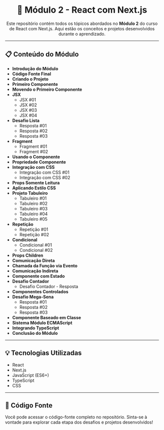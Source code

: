 <h1 align="center">🚀 Módulo 2 - React com Next.js</h1>

<p align="center">
  Este repositório contém todos os tópicos abordados no <strong>Módulo 2</strong> do curso de React com Next.js. Aqui estão os conceitos e projetos desenvolvidos durante o aprendizado.
</p>

---

<h2>📋 Conteúdo do Módulo</h2>

<ul>
  <li><strong>Introdução do Módulo</strong></li>
  <li><strong>Código Fonte Final</strong></li>
  <li><strong>Criando o Projeto</strong></li>
  <li><strong>Primeiro Componente</strong></li>
  <li><strong>Movendo o Primeiro Componente</strong></li>
  <li><strong>JSX</strong> 
    <ul>
      <li>JSX #01</li>
      <li>JSX #02</li>
      <li>JSX #03</li>
      <li>JSX #04</li>
    </ul>
  </li>
  <li><strong>Desafio Lista</strong>
    <ul>
      <li>Resposta #01</li>
      <li>Resposta #02</li>
      <li>Resposta #03</li>
    </ul>
  </li>
  <li><strong>Fragment</strong>
    <ul>
      <li>Fragment #01</li>
      <li>Fragment #02</li>
    </ul>
  </li>
  <li><strong>Usando o Componente</strong></li>
  <li><strong>Propriedade Componente</strong></li>
  <li><strong>Integração com CSS</strong>
    <ul>
      <li>Integração com CSS #01</li>
      <li>Integração com CSS #02</li>
    </ul>
  </li>
  <li><strong>Props Somente Leitura</strong></li>
  <li><strong>Aplicando Estilo CSS</strong></li>
  <li><strong>Projeto Tabuleiro</strong>
    <ul>
      <li>Tabuleiro #01</li>
      <li>Tabuleiro #02</li>
      <li>Tabuleiro #03</li>
      <li>Tabuleiro #04</li>
      <li>Tabuleiro #05</li>
    </ul>
  </li>
  <li><strong>Repetição</strong>
    <ul>
      <li>Repetição #01</li>
      <li>Repetição #02</li>
    </ul>
  </li>
  <li><strong>Condicional</strong>
    <ul>
      <li>Condicional #01</li>
      <li>Condicional #02</li>
    </ul>
  </li>
  <li><strong>Props Children</strong></li>
  <li><strong>Comunicação Direta</strong></li>
  <li><strong>Chamada da Função via Evento</strong></li>
  <li><strong>Comunicação Indireta</strong></li>
  <li><strong>Componente com Estado</strong></li>
  <li><strong>Desafio Contador</strong>
    <ul>
      <li>Desafio Contador - Resposta</li>
    </ul>
  </li>
  <li><strong>Componentes Controlados</strong></li>
  <li><strong>Desafio Mega-Sena</strong>
    <ul>
      <li>Resposta #01</li>
      <li>Resposta #02</li>
      <li>Resposta #03</li>
    </ul>
  </li>
  <li><strong>Componente Baseado em Classe</strong></li>
  <li><strong>Sistema Módulo ECMAScript</strong></li>
  <li><strong>Integrando TypeScript</strong></li>
  <li><strong>Conclusão do Módulo</strong></li>
</ul>

---

<h2>💡 Tecnologias Utilizadas</h2>

<ul>
  <li>React</li>
  <li>Next.js</li>
  <li>JavaScript (ES6+)</li>
  <li>TypeScript</li>
  <li>CSS</li>
</ul>

---

<h2>📂 Código Fonte</h2>

<p>Você pode acessar o código-fonte completo no repositório. Sinta-se à vontade para explorar cada etapa dos desafios e projetos desenvolvidos!</p>

